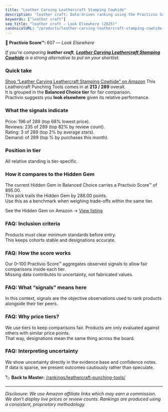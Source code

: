 ```yaml
---
title: "Leather Carving Leathercraft Stamping Cowhide"
description: "leather craft: Data-driven ranking using the Practivio Score™. Positioned by quality, value, demand, findability, momentum."
keywords: ["leather craft"]
seo_title: "leather craft — Look Elsewhere (2025)"
canonicalURL: "/products/leather-carving-leathercraft-stamping-cowhide-B0DSLB35VH/"
---
```


**🚫 Practivio Score™:** 607 — _Look Elsewhere_


*If you're comparing **leather craft**, **[Leather Carving Leathercraft Stamping Cowhide](https://www.amazon.com/dp/B0DSLB35VH?tag=practivio-20)** is a strong alternative to put on your shortlist.*
### Quick take
[Shop “Leather Carving Leathercraft Stamping Cowhide” on Amazon](https://www.amazon.com/dp/B0DSLB35VH?tag=practivio-20)
This Leathercraft Punching Tools comes in at **213 / 289** overall.  
It is grouped in the **Balanced Choice tier** for fair comparison.  
Practivio suggests you **look elsewhere** given its relative performance.

### What the signals indicate
Price: 196 of 289 (top 68% lowest price).  
Reviews: 235 of 289 (top 82% by review count).  
Rating: 3 of 289 (top 2% by average stars).  
Demand:  of 289 (top % by purchases this month).

### Position in tier
All relative standing is tier-specific.

### How it compares to the Hidden Gem
The current Hidden Gem in Balanced Choice carries a Practivio Score™ of 895.00.  
This pick trails the Hidden Gem by 288.00 points.  
Use this as a benchmark when weighing trade-offs within the same tier.  

See the Hidden Gem on Amazon → [View listing](https://www.amazon.com/dp/B00004T7WS?tag=practivio-20)

### FAQ: Inclusion criteria
Products must clear minimum standards before entry.  
This keeps cohorts stable and designations accurate.

### FAQ: How the score works
Our 0–100 Practivio Score™ aggregates observed signals to allow fair comparisons inside each tier.  
Missing data contributes to uncertainty, not fabricated values.

### FAQ: What “signals” means here
In this context, signals are the objective observations used to rank products alongside their tier peers.

### FAQ: Why price tiers?
We use tiers to keep comparisons fair. Products are only evaluated against others with similar price points.  
That way, designations mean the same thing across the board.

### FAQ: Interpreting uncertainty
We show uncertainty directly in the evidence base and confidence notes.  
If data is sparse, we present outcomes cautiously rather than speculate.


🏷️ **Back to Master:** [/rankings/leathercraft-punching-tools/](/rankings/leathercraft-punching-tools/)

---
_Disclosure: We use Amazon affiliate links which may earn a commission. We don’t display live prices or review counts. Rankings are produced using a consistent, proprietary methodology._
